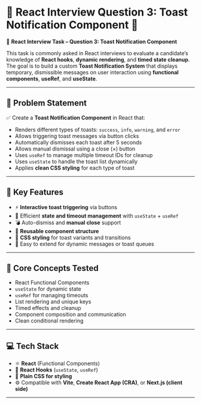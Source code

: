 # 🚀 React Interview Question 3: Toast Notification Component 🚀

🎯 **React Interview Task – Question 3: Toast Notification Component**

This task is commonly asked in React interviews to evaluate a candidate’s knowledge of **React hooks**, **dynamic rendering**, and **timed state cleanup**. The goal is to build a custom **Toast Notification System** that displays temporary, dismissible messages on user interaction using **functional components**, **useRef**, and **useState**.

---

## 📝 Problem Statement

✅ Create a **Toast Notification Component** in React that:

- Renders different types of toasts: `success`, `info`, `warning`, and `error`
- Allows triggering toast messages via button clicks
- Automatically dismisses each toast after 5 seconds
- Allows manual dismissal using a close (×) button
- Uses `useRef` to manage multiple timeout IDs for cleanup
- Uses `useState` to handle the toast list dynamically
- Applies **clean CSS styling** for each type of toast

---

## 🔑 Key Features

- ⚡ **Interactive toast triggering** via buttons
- 🧠 Efficient **state and timeout management** with `useState` + `useRef`
- 💣 Auto-dismiss and **manual close** support
- 🧱 **Reusable component structure**
- 🎨 **CSS styling** for toast variants and transitions
- 🧪 Easy to extend for dynamic messages or toast queues

---

## 🧠 Core Concepts Tested

- React Functional Components
- `useState` for dynamic state
- `useRef` for managing timeouts
- List rendering and unique keys
- Timed effects and cleanup
- Component composition and communication
- Clean conditional rendering

---

## 💻 Tech Stack

- ⚛️ **React** (Functional Components)
- 🧠 **React Hooks** (`useState`, `useRef`)
- 🎨 **Plain CSS for styling**
- ⚙️ Compatible with **Vite**, **Create React App (CRA)**, or **Next.js (client side)**

---
